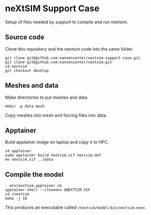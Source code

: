 # neXtSIM Support Case
Setup of files needed by support to compile and run nextsim.

## Source code
Clone this repository and the nextsim code into the same folder.
```
git clone git@github.com:nansencenter/nextsim-support-case.git
git clone git@github.com:nansencenter/nextsim.git
cd nextsim
git checkout develop
```

## Meshes and data
Make directories to put meshes and data.
```
mkdir -p data mesh
```
Copy meshes into mesh and forcing files into data.

## Apptainer
Build apptainer image on laptop and copy it to HPC.
```
cd apptainer
sudo apptainer build nextsim.sif nextsim.def
mv nextsim.sif ../data
```

## Compile the model
```
. env/nextsim.apptainer.sh
apptainer shell --cleanenv $NEXTSIM_SIF
cd /nextsim
make -j 18
```
This produces an executable called `/nextsim/model/bin/nextsim.exec`.
